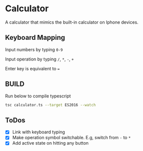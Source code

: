# Calculator

A calculator that mimics the built-in calculator on Iphone devices.

## Keyboard Mapping

Input numbers by typing `0-9`

Input operation by typing `/`, `*`, `-`, `+`

Enter key is equivalent to `=`

## BUILD

Run below to compile typescript

```bash
tsc calculator.ts --target ES2016 --watch
```

## ToDos

-   [x] Link with keyboard typing
-   [x] Make operation symbol switchable. E.g, switch from `-` to `*`
-   [x] Add active state on hitting any button
